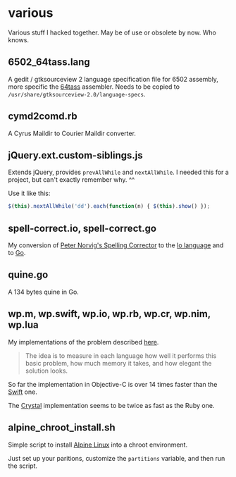 various
=======

Various stuff I hacked together. May be of use or obsolete by now. Who knows.

6502_64tass.lang
----------------

A gedit / gtksourceview 2 language specification file for 6502 assembly, more specific the [64tass](http://singularcrew.hu/64tass/) assembler. Needs to be copied to `/usr/share/gtksourceview-2.0/language-specs`.

cymd2comd.rb
------------

A Cyrus Maildir to Courier Maildir converter.

jQuery.ext.custom-siblings.js
-----------------------------

Extends jQuery, provides `prevAllWhile` and `nextAllWhile`. I needed this for a project, but can't exactly remember why. ^^

Use it like this:

```javascript
$(this).nextAllWhile('dd').each(function(n) { $(this).show() });
```

spell-correct.io, spell-correct.go
----------------------------------

My conversion of [Peter Norvig's Spelling Corrector](http://www.norvig.com/spell-correct.html) to the [Io language](http://iolanguage.com/) and to [Go](http://golang.org/).

quine.go
--------

A 134 bytes quine in Go.

wp.m, wp.swift, wp.io, wp.rb, wp.cr, wp.nim, wp.lua
---------------------------------------------------

My implementations of the problem described [here](http://ptrace.fefe.de/wp/README.txt).

> The idea is to measure in each language how well it performs this basic
> problem, how much memory it takes, and how elegant the solution looks.

So far the implementation in Objective-C is over 14 times faster than the [Swift](https://developer.apple.com/swift/) one.

The [Crystal](http://crystal-lang.org/) implementation seems to be twice as fast as the Ruby one.

alpine_chroot_install.sh
------------------------

Simple script to install [Alpine Linux](https://www.alpinelinux.org/) into a chroot environment.

Just set up your paritions, customize the `partitions` variable, and then run the script.
